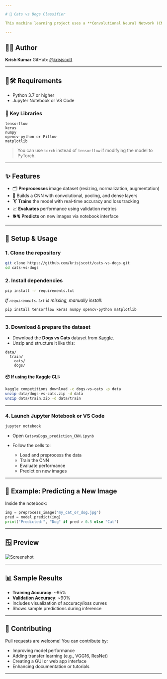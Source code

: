```yaml
---

# 🐾 Cats vs Dogs Classifier

This machine learning project uses a **Convolutional Neural Network (CNN)** to classify images as either **cats** or **dogs**. Built using the popular **Kaggle "Dogs vs Cats" dataset**, the model handles data preprocessing, augmentation, training, and evaluation—all within an interactive Jupyter Notebook.

---
```


## 👨‍💻 Author

**Krish Kumar**
GitHub: [@krisjscott](https://github.com/krisjscott)

---

## 🐶🛠️ Requirements

* Python 3.7 or higher
* Jupyter Notebook or VS Code

### 🧪 Key Libraries

```
tensorflow
keras
numpy
opencv-python or Pillow
matplotlib
```

> You can use `torch` instead of `tensorflow` if modifying the model to PyTorch.

---

## ✨ Features

* 🗂️ **Preprocesses** image dataset (resizing, normalization, augmentation)
* 🧱 Builds a CNN with convolutional, pooling, and dense layers
* 🏋️ **Trains** the model with real-time accuracy and loss tracking
* 📈 **Evaluates** performance using validation metrics
* 🐕🐈 **Predicts** on new images via notebook interface

---

## 🚀 Setup & Usage

### 1. Clone the repository

```bash
git clone https://github.com/krisjscott/cats-vs-dogs.git
cd cats-vs-dogs
```

### 2. Install dependencies

```bash
pip install -r requirements.txt
```

*If `requirements.txt` is missing, manually install:*

```bash
pip install tensorflow keras numpy opencv-python matplotlib
```

---

### 3. Download & prepare the dataset

* Download the **Dogs vs Cats** dataset from [Kaggle](https://www.kaggle.com/competitions/dogs-vs-cats).
* Unzip and structure it like this:

```
data/
  train/
    cats/
    dogs/
```

#### 📦 If using the Kaggle CLI:

```bash
kaggle competitions download -c dogs-vs-cats -p data
unzip data/dogs-vs-cats.zip -d data
unzip data/train.zip -d data/train
```

---

### 4. Launch Jupyter Notebook or VS Code

```bash
jupyter notebook
```

* Open `CatsvsDogs_prediction_CNN.ipynb`
* Follow the cells to:

  * Load and preprocess the data
  * Train the CNN
  * Evaluate performance
  * Predict on new images

---

## 🧪 Example: Predicting a New Image

Inside the notebook:

```python
img = preprocess_image('my_cat_or_dog.jpg')
pred = model.predict(img)
print("Predicted:", "Dog" if pred > 0.5 else "Cat")
```

---

## 🪟 Preview

![Screenshot](https://github.com/user-attachments/assets/2f2ec2e1-97ae-4db0-8ddb-fcca989fe3fb)

---

## 📊 Sample Results

* **Training Accuracy**: \~95%
* **Validation Accuracy**: \~90%
* Includes visualization of accuracy/loss curves
* Shows sample predictions during inference

---

## 🤝 Contributing

Pull requests are welcome! You can contribute by:

* Improving model performance
* Adding transfer learning (e.g., VGG16, ResNet)
* Creating a GUI or web app interface
* Enhancing documentation or tutorials

---
